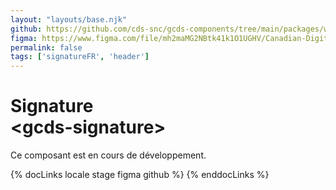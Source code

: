 ```yaml
---
layout: "layouts/base.njk"
github: https://github.com/cds-snc/gcds-components/tree/main/packages/web/src/components/gcds-signature
figma: https://www.figma.com/file/mh2maMG2NBtk41k1O1UGHV/Canadian-Digital-Service%E2%80%A8---GC-Design-System?node-id=2319%3A8211&t=ciEmm7GYyGAY73zZ-0
permalink: false
tags: ['signatureFR', 'header']
---
```


# Signature <br>&lt;gcds-signature&gt;

Ce composant est en cours de développement.

{% docLinks locale stage figma github %}
{% enddocLinks %}

<br/>
